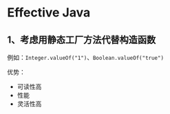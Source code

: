 # Effective Java
## 1、考虑用静态工厂方法代替构造函数

例如：`Integer.valueOf("1")`、`Boolean.valueOf("true")`

优势：
- 可读性高
- 性能
- 灵活性高


